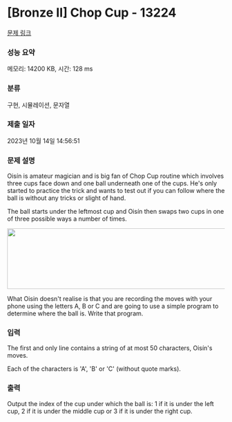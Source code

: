 # [Bronze II] Chop Cup - 13224 

[문제 링크](https://www.acmicpc.net/problem/13224) 

### 성능 요약

메모리: 14200 KB, 시간: 128 ms

### 분류

구현, 시뮬레이션, 문자열

### 제출 일자

2023년 10월 14일 14:56:51

### 문제 설명

<p>Oisín is amateur magician and is big fan of Chop Cup routine which involves three cups face down and one ball underneath one of the cups. He's only started to practice the trick and wants to test out if you can follow where the ball is without any tricks or slight of hand. </p>

<p>The ball starts under the leftmost cup and Oisín then swaps two cups in one of three possible ways a number of times.</p>

<p style="text-align: center;"><img alt="" src="https://onlinejudgeimages.s3-ap-northeast-1.amazonaws.com/problem/13224/1.png" style="height:140px; width:509px"></p>

<p>What Oisin doesn't realise is that you are recording the moves with your phone using the letters A, B or C and are going to use a simple program to determine where the ball is. Write that program.</p>

### 입력 

 <p>The first and only line contains a string of at most 50 characters, Oisín's moves.</p>

<p>Each of the characters is 'A', 'B' or 'C' (without quote marks).</p>

### 출력 

 <p>Output the index of the cup under which the ball is: 1 if it is under the left cup, 2 if it is under the middle cup or 3 if it is under the right cup.</p>

